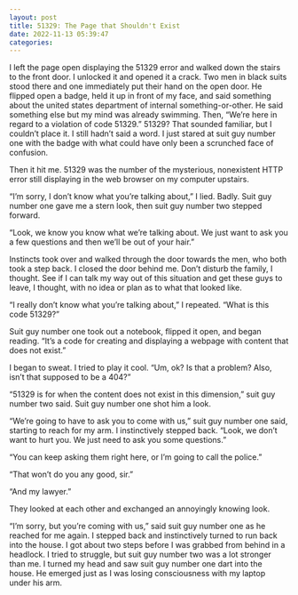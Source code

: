 ```yaml
---
layout: post
title: 51329: The Page that Shouldn't Exist
date: 2022-11-13 05:39:47
categories:
---
```


I left the page open displaying the 51329 error and walked down the stairs to the front door. I unlocked it and opened it a crack. Two men in black suits stood there and one immediately put their hand on the open door. He flipped open a badge, held it up in front of my face, and said something about the united states department of internal something-or-other. He said something else but my mind was already swimming. Then, “We’re here in regard to a violation of code 51329.” 51329? That sounded familiar, but I couldn’t place it. I still hadn’t said a word. I just stared at suit guy number one with the badge with what could have only been a scrunched face of confusion.

Then it hit me. 51329 was the number of the mysterious, nonexistent HTTP error still displaying in the web browser on my computer upstairs.

“I’m sorry, I don’t know what you’re talking about,” I lied. Badly. Suit guy number one gave me a stern look, then suit guy number two stepped forward.

“Look, we know you know what we’re talking about. We just want to ask you a few questions and then we’ll be out of your hair.”

Instincts took over and walked through the door towards the men, who both took a step back. I closed the door behind me. Don’t disturb the family, I thought. See if I can talk my way out of this situation and get these guys to leave, I thought, with no idea or plan as to what that looked like.

“I really don’t know what you’re talking about,” I repeated. “What is this code 51329?”

Suit guy number one took out a notebook, flipped it open, and began reading. “It’s a code for creating and displaying a webpage with content that does not exist.”

I began to sweat. I tried to play it cool. “Um, ok? Is that a problem? Also, isn’t that supposed to be a 404?”

“51329 is for when the content does not exist in this dimension,” suit guy number two said. Suit guy number one shot him a look.

“We’re going to have to ask you to come with us,” suit guy number one said, starting to reach for my arm. I instinctively stepped back. “Look, we don’t want to hurt you. We just need to ask you some questions.”

“You can keep asking them right here, or I’m going to call the police.”

“That won’t do you any good, sir.”

“And my lawyer.”

They looked at each other and exchanged an annoyingly knowing look.

“I’m sorry, but you’re coming with us,” said suit guy number one as he reached for me again. I stepped back and instinctively turned to run back into the house. I got about two steps before I was grabbed from behind in a headlock. I tried to struggle, but suit guy number two was a lot stronger than me. I turned my head and saw suit guy number one dart into the house. He emerged just as I was losing consciousness with my laptop under his arm.
